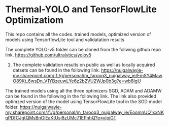 # Thermal-YOLO and TensorFlowLite Optimizatiom
This repo contains all the codes. trained models, optimized version of models using TensorflowLite tool and validatation results

The complete YOLO-v5 folder can be cloned from the follwing github repo link.
https://github.com/ultralytics/yolov5 

1. The complete validation results on public as well as locally acquired datsets can be found in the following link.
https://nuigalwayie-my.sharepoint.com/:f:/g/personal/m_farooq3_nuigalway_ie/EmSY4MawO89Kt_6wsDn_V1YBzeuwLYe6z2b2VU2WJp0b3g?e=wb8IgU 

The trained models using all the three optimizers SGD, ADAM and ADAMW can be found in the following in the following link. The link also provided optimzed version of the model using TensorFlowLite tool in the SGD model folder.
https://nuigalwayie-my.sharepoint.com/:f:/g/personal/m_farooq3_nuigalway_ie/EoomnUQ1xxNKqPDfCJgtQMsBnGiEaKtUsj8zUMc71EPnhQ?e=vlpjGT 
